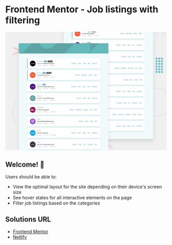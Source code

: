 # Frontend Mentor - Job listings with filtering

![Design preview for the Job listings with filtering coding challenge](./images/desktop-preview.jpg)

## Welcome! 👋

Users should be able to:

- View the optimal layout for the site depending on their device's screen size
- See hover states for all interactive elements on the page
- Filter job listings based on the categories

## Solutions URL

- [Frontend Mentor](https://www.frontendmentor.io/solutions/mobile-first-html5-css-vanillajs-kXBmZUnfV)
- [Netlify](https://ed-static-job-listing.netlify.app/)
